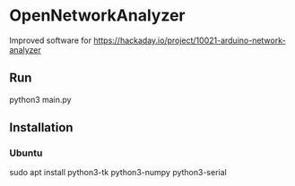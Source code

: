 # OpenNetworkAnalyzer
Improved software for https://hackaday.io/project/10021-arduino-network-analyzer

## Run
python3 main.py

## Installation
### Ubuntu
 sudo apt install python3-tk python3-numpy python3-serial

